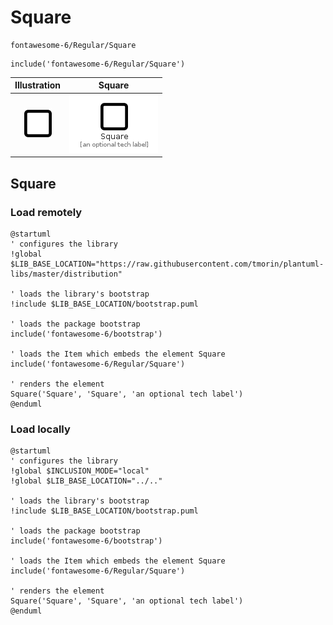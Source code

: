 # Square


```text
fontawesome-6/Regular/Square
```

```text
include('fontawesome-6/Regular/Square')
```



| Illustration | Square |
| :---: | :---: |
| ![illustration for Illustration](../../fontawesome-6/Regular/Square.png) | ![illustration for Square](../../fontawesome-6/Regular/Square.Local.png) |




## Square

### Load remotely
```plantuml
@startuml
' configures the library
!global $LIB_BASE_LOCATION="https://raw.githubusercontent.com/tmorin/plantuml-libs/master/distribution"

' loads the library's bootstrap
!include $LIB_BASE_LOCATION/bootstrap.puml

' loads the package bootstrap
include('fontawesome-6/bootstrap')

' loads the Item which embeds the element Square
include('fontawesome-6/Regular/Square')

' renders the element
Square('Square', 'Square', 'an optional tech label')
@enduml
```

### Load locally
```plantuml
@startuml
' configures the library
!global $INCLUSION_MODE="local"
!global $LIB_BASE_LOCATION="../.."

' loads the library's bootstrap
!include $LIB_BASE_LOCATION/bootstrap.puml

' loads the package bootstrap
include('fontawesome-6/bootstrap')

' loads the Item which embeds the element Square
include('fontawesome-6/Regular/Square')

' renders the element
Square('Square', 'Square', 'an optional tech label')
@enduml
```

